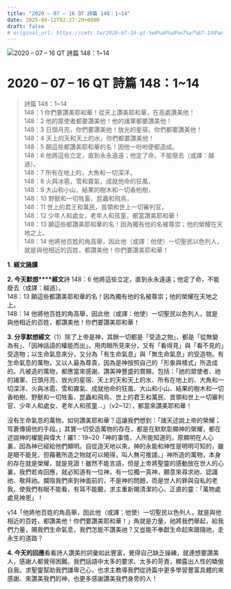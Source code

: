 ```yaml
---
title: "2020 – 07 – 16 QT 詩篇 148：1~14"
date: 2025-04-12T02:27:29+0800
draft: false
# original_url: https://cmtc.tw/2020-07-16-qt-%e8%a9%a9%e7%af%87-148%ef%bc%9a114
---
```


![2020 – 07 – 16 QT 詩篇 148：1\~14](/images/qt.jpg   "2020 – 07 – 16 QT 詩篇 148：1\~14")

# 2020 – 07 – 16 QT 詩篇 148：1\~14

> 詩篇 148：1\~14  
> 148：1 你們要讚美耶和華！從天上讚美耶和華，在高處讚美他！  
> 148：2 他的眾使者都要讚美他！他的諸軍都要讚美他！  
> 148：3 日頭月亮，你們要讚美他！放光的星宿，你們都要讚美他！  
> 148：4 天上的天和天上的水，你們都要讚美他！  
> 148：5 願這些都讚美耶和華的名！因他一吩咐便都造成。  
> 148：6 他將這些立定，直到永永遠遠；他定了命，不能廢去（或譯：越過）。  
> 148：7 所有在地上的，大魚和一切深洋，  
> 148：8 火與冰雹，雪和霧氣，成就他命的狂風，  
> 148：9 大山和小山，結果的樹木和一切香柏樹，  
> 148：10 野獸和一切牲畜，昆蟲和飛鳥，  
> 148：11 世上的君王和萬民，首領和世上一切審判官，  
> 148：12 少年人和處女，老年人和孩童，都當讚美耶和華！  
> 148：13 願這些都讚美耶和華的名！因為獨有他的名被尊崇；他的榮耀在天地之上。  
> 148：14 他將他百姓的角高舉，因此他（或譯：他使）一切聖民以色列人，就是與他相近的百姓，都讚美他！你們要讚美耶和華！

**1.** **經文誦讀**

**2. 今天默想****經文**詩 148：6 他將這些立定，直到永永遠遠；他定了命，不能廢去（或譯：越過）。  
148：13 願這些都讚美耶和華的名！因為獨有他的名被尊崇；他的榮耀在天地之上。  
148：14 他將他百姓的角高舉，因此他（或譯：他使）一切聖民以色列人，就是與他相近的百姓，都讚美他！你們要讚美耶和華！

**3. 分享默想經文**（1）除了上帝是神，其餘一切都是「受造之物」，都是「從無變為有」、「因神話語的權能而出」。用肉眼所見來分，又有「看得見」與「看不見的」受造物；以生命氣息來分，又分為「有生命氣息」與「無生命氣息」的受造物。有生命氣息的萬物，又以人最為尊貴，因為是神按照自己的「形象與樣式」所造成的。凡被造的萬物，都應當來感謝、讚美神豐盛的賞賜，包括：「祂的眾使者、祂的諸軍、日頭月亮、放光的星宿、天上的天和天上的水、所有在地上的、大魚和一切深洋、火與冰雹、雪和霧氣、成就他命的狂風、大山和小山、結果的樹木和一切香柏樹、野獸和一切牲畜、昆蟲和飛鳥、世上的君王和萬民、首領和世上一切審判官、少年人和處女、老年人和孩童…」（v2\~12），都當來讚美耶和華！

沒有生命氣息的萬物，如何讚美耶和華？這讓我們想到：「諸天述說上帝的榮耀；穹蒼傳揚他的手段。」其實一切受造萬物的存在，都是在默默彰顯神的榮耀，都在述說神的權能與偉大！羅1：19\~20「神的事情，人所能知道的，原顯明在人心裏，因為神已經給他們顯明。自從造天地以來，神的永能和神性是明明可知的，雖是眼不能見，但藉著所造之物就可以曉得，叫人無可推諉。」神所造的萬物，本身的存在就是榮耀，就是見證！雖然不能言語，但是上帝將聖靈的感動放在世人的心裏，我們若肯回應，就必知道有一位神，有一位獨一真神，願意來尋求祂、認識祂、敬拜祂。攔阻我們來到神面前的，不是神的問題，而是世人的罪與自私的老我，使我們有眼不能看，有耳不能聽，求主重新賜清潔的心、正直的靈：「萬物處處見神恩」！

v14「他將他百姓的角高舉，因此他（或譯：他使）一切聖民以色列人，就是與他相近的百姓，都讚美他！你們要讚美耶和華！」角就是力量，祂將我們舉起，給我們力量，賜我們生命氣息，我們怎能不讚美祂？又豈能不奉獻生命起來跟隨祂，走永生的道路？

**4. 今天的回應**看看詩人讚美的詞彙如此豐富，覺得自己缺乏操練，就連想要讚美人，感謝人都覺得困難。我們話語中太多的要求、太多的苛責，顯露出人性的驕傲自我。求聖靈幫助我們謙卑己心，也求主教導我們從詩篇中更多學習豐富具體的來感謝、來讚美我們的神，也更多感謝讚美我們身旁的人！